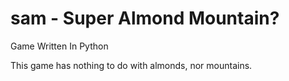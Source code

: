 # sam - Super Almond Mountain?
Game Written In Python

This game has nothing to do with almonds, nor mountains.
